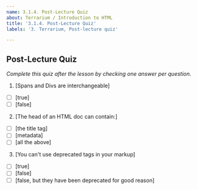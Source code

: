 ```yaml
---
name: 3.1.4. Post-Lecture Quiz
about: Terrarium / Introduction to HTML
title: '3.1.4. Post-Lecture Quiz'
labels: '3. Terrarium, Post-lecture quiz'

---
```

## Post-Lecture Quiz

*Complete this quiz after the lesson by checking one answer per question.*

1. [Spans and Divs are interchangeable]

- [ ] [true]
- [ ] [false]

2. [The head of an HTML doc can contain:]

- [ ] [the title tag]
- [ ] [metadata]
- [ ] [all the above]

3. [You can't use deprecated tags in your markup]
- [ ] [true]
- [ ] [false]
- [ ] [false, but they have been deprecated for good reason]
